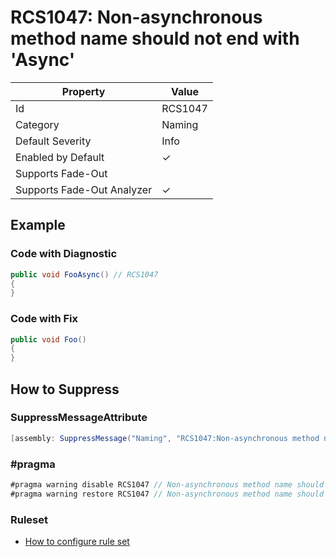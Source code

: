 # RCS1047: Non\-asynchronous method name should not end with 'Async'

| Property | Value |
| -------- | ----- |
| Id | RCS1047 |
| Category | Naming |
| Default Severity | Info |
| Enabled by Default | &#x2713; |
| Supports Fade\-Out |  |
| Supports Fade\-Out Analyzer | &#x2713; |

## Example

### Code with Diagnostic

```csharp
public void FooAsync() // RCS1047
{
}
```

### Code with Fix

```csharp
public void Foo()
{
}
```

## How to Suppress

### SuppressMessageAttribute

```csharp
[assembly: SuppressMessage("Naming", "RCS1047:Non-asynchronous method name should not end with 'Async'.", Justification = "<Pending>")]
```

### \#pragma

```csharp
#pragma warning disable RCS1047 // Non-asynchronous method name should not end with 'Async'.
#pragma warning restore RCS1047 // Non-asynchronous method name should not end with 'Async'.
```

### Ruleset

* [How to configure rule set](../HowToConfigureAnalyzers.md)

